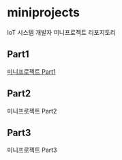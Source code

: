 # miniprojects
IoT 시스템 개발자 미니프로젝트 리포지토리

## Part1
[미니프로젝트 Part1](https://github.com/hugoMGSung/miniprojects/tree/main/part1)

## Part2
미니프로젝트 Part2

## Part3
미니프로젝트 Part3
